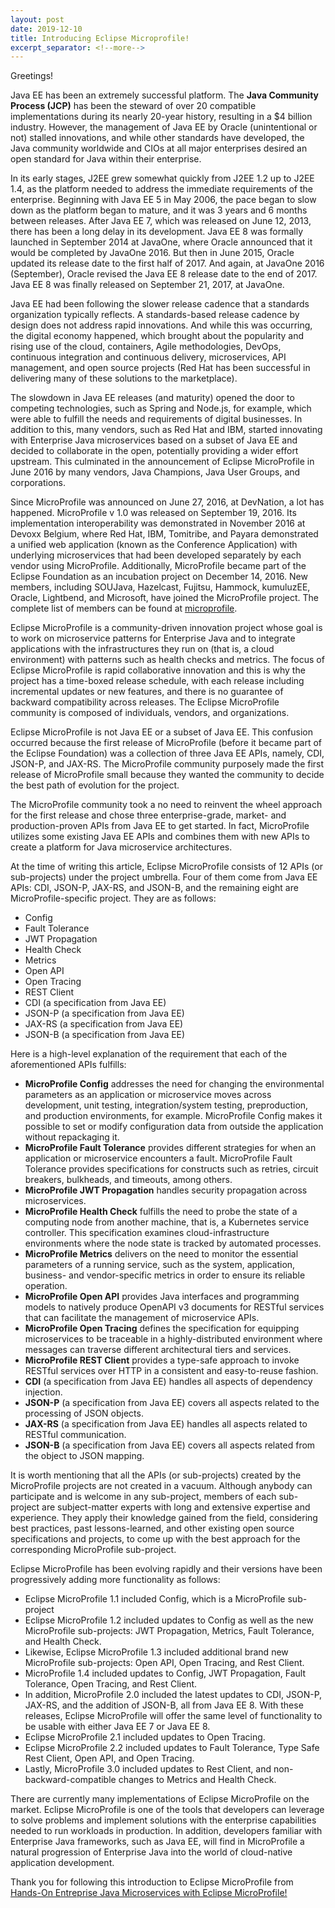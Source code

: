 ```yaml
---
layout: post
date: 2019-12-10
title: Introducing Eclipse Microprofile!
excerpt_separator: <!--more-->
---
```

                                                                                                              
Greetings!
<!--more-->

Java EE has been an extremely successful platform. The **Java Community Process (JCP)** has been the steward of over 20 compatible implementations during its nearly 20-year history, resulting in a $4 billion industry. However, the management of Java EE by Oracle (unintentional or not) stalled innovations, and while other standards have developed, the Java community worldwide and CIOs at all major enterprises desired an open standard for Java within their enterprise.

In its early stages, J2EE grew somewhat quickly from J2EE 1.2 up to J2EE 1.4, as the platform needed to address the immediate requirements of the enterprise. Beginning with Java EE 5 in May 2006, the pace began to slow down as the platform began to mature, and it was 3 years and 6 months between releases. After Java EE 7, which was released on June 12, 2013, there has been a long delay in its development. Java EE 8 was formally launched in September 2014 at JavaOne, where Oracle announced that it would be completed by JavaOne 2016. But then in June 2015, Oracle updated its release date to the first half of 2017. And again, at JavaOne 2016 (September), Oracle revised the Java EE 8 release date to the end of 2017. Java EE 8 was finally released on September 21, 2017, at JavaOne.

Java EE had been following the slower release cadence that a standards organization typically reflects. A standards-based release cadence by design does not address rapid innovations. And while this was occurring, the digital economy happened, which brought about the popularity and rising use of the cloud, containers, Agile methodologies, DevOps, continuous integration and continuous delivery, microservices, API management, and open source projects (Red Hat has been successful in delivering many of these solutions to the marketplace).

The slowdown in Java EE releases (and maturity) opened the door to competing technologies, such as Spring and Node.js, for example, which were able to fulfill the needs and requirements of digital businesses. In addition to this, many vendors, such as Red Hat and IBM, started innovating with Enterprise Java microservices based on a subset of Java EE and decided to collaborate in the open, potentially providing a wider effort upstream. This culminated in the announcement of Eclipse MicroProfile in June 2016 by many vendors, Java Champions, Java User Groups, and corporations.

Since MicroProfile was announced on June 27, 2016, at DevNation, a lot has happened. MicroProfile v 1.0 was released on September 19, 2016. Its implementation interoperability was demonstrated in November 2016 at Devoxx Belgium, where Red Hat, IBM, Tomitribe, and Payara demonstrated a unified web application (known as the Conference Application) with underlying microservices that had been developed separately by each vendor using MicroProfile. Additionally, MicroProfile became part of the Eclipse Foundation as an incubation project on December 14, 2016. New members, including SOUJava, Hazelcast, Fujitsu, Hammock, kumuluzEE, Oracle, Lightbend, and Microsoft, have joined the MicroProfile project. The complete list of members can be found at [microprofile](https://microprofile.io/).

Eclipse MicroProfile is a community-driven innovation project whose goal is to work on microservice patterns for Enterprise Java and to integrate applications with the infrastructures they run on (that is, a cloud environment) with patterns such as health checks and metrics. The focus of Eclipse MicroProfile is rapid collaborative innovation and this is why the project has a time-boxed release schedule, with each release including incremental updates or new features, and there is no guarantee of backward compatibility across releases. The Eclipse MicroProfile community is composed of individuals, vendors, and organizations.

Eclipse MicroProfile is not Java EE or a subset of Java EE. This confusion occurred because the first release of MicroProfile (before it became part of the Eclipse Foundation) was a collection of three Java EE APIs, namely, CDI, JSON-P, and JAX-RS. The MicroProfile community purposely made the first release of MicroProfile small because they wanted the community to decide the best path of evolution for the project.

The MicroProfile community took a no need to reinvent the wheel approach for the first release and chose three enterprise-grade, market- and production-proven APIs from Java EE to get started. In fact, MicroProfile utilizes some existing Java EE APIs and combines them with new APIs to create a platform for Java microservice architectures.

At the time of writing this article, Eclipse MicroProfile consists of 12 APIs (or sub-projects) under the project umbrella. Four of them come from Java EE APIs: CDI, JSON-P, JAX-RS, and JSON-B, and the remaining eight are MicroProfile-specific project. They are as follows:

+ Config
+ Fault Tolerance
+ JWT Propagation
+ Health Check
+ Metrics
+ Open API
+ Open Tracing
+ REST Client
+ CDI (a specification from Java EE)
+ JSON-P (a specification from Java EE)
+ JAX-RS (a specification from Java EE)
+ JSON-B (a specification from Java EE)


Here is a high-level explanation of the requirement that each of the aforementioned APIs fulfills:

+ **MicroProfile Config** addresses the need for changing the environmental parameters as an application or microservice moves across development, unit testing, integration/system testing, preproduction, and production environments, for example. MicroProfile Config makes it possible to set or modify configuration data from outside the application without repackaging it.
+ **MicroProfile Fault Tolerance** provides different strategies for when an application or microservice encounters a fault. MicroProfile Fault Tolerance provides specifications for constructs such as retries, circuit breakers, bulkheads, and timeouts, among others.
+ **MicroProfile JWT Propagation** handles security propagation across microservices.
+ **MicroProfile Health Check** fulfills the need to probe the state of a computing node from another machine, that is, a Kubernetes service controller. This specification examines cloud-infrastructure environments where the node state is tracked by automated processes.
+ **MicroProfile Metrics** delivers on the need to monitor the essential parameters of a running service, such as the system, application, business- and vendor-specific metrics in order to ensure its reliable operation.
+ **MicroProfile Open API** provides Java interfaces and programming models to natively produce OpenAPI v3 documents for RESTful services that can facilitate the management of microservice APIs.
+ **MicroProfile Open Tracing** defines the specification for equipping microservices to be traceable in a highly-distributed environment where messages can traverse different architectural tiers and services.
+ **MicroProfile REST Client** provides a type-safe approach to invoke RESTful services over HTTP in a consistent and easy-to-reuse fashion.
+ **CDI** (a specification from Java EE) handles all aspects of dependency injection.
+ **JSON-P** (a specification from Java EE) covers all aspects related to the processing of JSON objects.
+ **JAX-RS** (a specification from Java EE) handles all aspects related to RESTful communication.
+ **JSON-B** (a specification from Java EE) covers all aspects related from the object to JSON mapping.

It is worth mentioning that all the APIs (or sub-projects) created by the MicroProfile projects are not created in a vacuum. Although anybody can participate and is welcome in any sub-project, members of each sub-project are subject-matter experts with long and extensive expertise and experience. They apply their knowledge gained from the field, considering best practices, past lessons-learned, and other existing open source specifications and projects, to come up with the best approach for the corresponding MicroProfile sub-project.

Eclipse MicroProfile has been evolving rapidly and their versions have been progressively adding more functionality as follows:

+ Eclipse MicroProfile 1.1 included Config, which is a MicroProfile sub-project
+ Eclipse MicroProfile 1.2 included updates to Config as well as the new MicroProfile sub-projects: JWT Propagation, Metrics, Fault Tolerance, and Health Check.
+ Likewise, Eclipse MicroProfile 1.3 included additional brand new MicroProfile sub-projects: Open API, Open Tracing, and Rest Client.
+ MicroProfile 1.4 included updates to Config, JWT Propagation, Fault Tolerance, Open Tracing, and Rest Client.
+ In addition, MicroProfile 2.0 included the latest updates to CDI, JSON-P, JAX-RS, and the addition of JSON-B, all from Java EE 8. With these releases, Eclipse MicroProfile will offer the same level of functionality to be usable with either Java EE 7 or Java EE 8.
+ Eclipse MicroProfile 2.1 included updates to Open Tracing.
+ Eclipse MicroProfile 2.2 included updates to Fault Tolerance, Type Safe Rest Client, Open API, and Open Tracing.
+ Lastly, MicroProfile 3.0 included updates to Rest Client, and non-backward-compatible changes to Metrics and Health Check.

There are currently many implementations of Eclipse MicroProfile on the market. Eclipse MicroProfile is one of the tools that developers can leverage to solve problems and implement solutions with the enterprise capabilities needed to run workloads in production. In addition, developers familiar with Enterprise Java frameworks, such as Java EE, will find in MicroProfile a natural progression of Enterprise Java into the world of cloud-native application development.

Thank you for following this introduction to Eclipse MicroProfile from [Hands-On Entreprise Java Microservices with Eclipse MicroProfile!](https://www.oreilly.com/library/view/hands-on-enterprise-java/9781838643102/)
